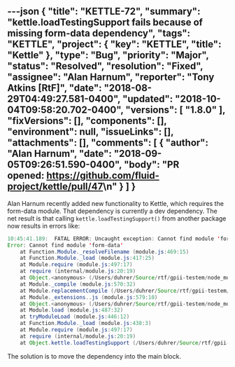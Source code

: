 ---json
{
  "title": "KETTLE-72",
  "summary": "kettle.loadTestingSupport fails because of missing form-data dependency",
  "tags": "KETTLE",
  "project": {
    "key": "KETTLE",
    "title": "Kettle"
  },
  "type": "Bug",
  "priority": "Major",
  "status": "Resolved",
  "resolution": "Fixed",
  "assignee": "Alan Harnum",
  "reporter": "Tony Atkins [RtF]",
  "date": "2018-08-29T04:49:27.581-0400",
  "updated": "2018-10-04T09:58:20.702-0400",
  "versions": [
    "1.8.0"
  ],
  "fixVersions": [],
  "components": [],
  "environment": null,
  "issueLinks": [],
  "attachments": [],
  "comments": [
    {
      "author": "Alan Harnum",
      "date": "2018-09-05T09:26:51.590-0400",
      "body": "PR opened: <https://github.com/fluid-project/kettle/pull/47>\n"
    }
  ]
}
---
Alan Harnum recently added new functionality to Kettle, which requires the form-data module.  That dependency is currently a dev dependency.  The net result is that calling `kettle.loadTestingSupport()` from another package now results in errors like:

```java
10:45:41.189:  FATAL ERROR: Uncaught exception: Cannot find module 'form-data'
Error: Cannot find module 'form-data'
    at Function.Module._resolveFilename (module.js:469:15)
    at Function.Module._load (module.js:417:25)
    at Module.require (module.js:497:17)
    at require (internal/module.js:20:19)
    at Object.<anonymous> (/Users/duhrer/Source/rtf/gpii-testem/node_modules/kettle/lib/test/KettleTestUtils.form.js:19:16)
    at Module._compile (module.js:570:32)
    at Module.replacementCompile (/Users/duhrer/Source/rtf/gpii-testem/node_modules/nyc/node_modules/append-transform/index.js:58:13)
    at Module._extensions..js (module.js:579:10)
    at Object.<anonymous> (/Users/duhrer/Source/rtf/gpii-testem/node_modules/nyc/node_modules/append-transform/index.js:62:4)
    at Module.load (module.js:487:32)
    at tryModuleLoad (module.js:446:12)
    at Function.Module._load (module.js:438:3)
    at Module.require (module.js:497:17)
    at require (internal/module.js:20:19)
    at Object.kettle.loadTestingSupport (/Users/duhrer/Source/rtf/gpii-testem/node_modules/kettle/kettle.js:40:5)
```

The solution is to move the dependency into the main block.

        